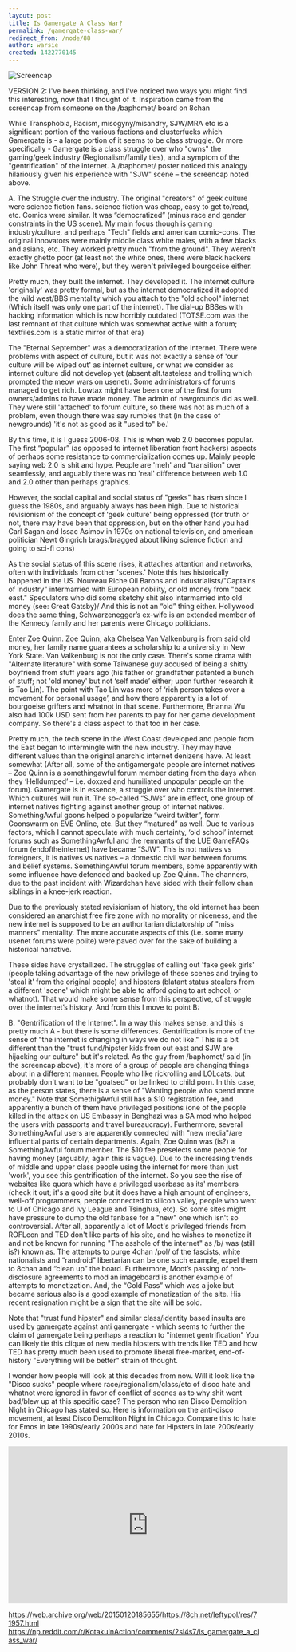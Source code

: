 ```yaml
---
layout: post
title: Is Gamergate A Class War?
permalink: /gamergate-class-war/
redirect_from: /node/88
author: warsie
created: 1422770145
---
```


![Screencap](http://i.imgur.com/2WoXotm.png)

VERSION 2: I've been thinking, and I've noticed two ways you might find this interesting, now that I thought of it. Inspiration came from the screencap from someone on the /baphomet/ board on 8chan

While Transphobia, Racism, misogyny/misandry, SJW/MRA etc is a significant portion of the various factions and clusterfucks which Gamergate is - a large portion of it seems to be class struggle. Or more specifically - Gamergate is a class struggle over who "owns" the gaming/geek industry (Regionalism/family ties), and a symptom of the "gentrification" of the internet. A /baphomet/ poster noticed this analogy hilariously given his experience with "SJW" scene – the screencap noted above.

A. The Struggle over the industry. The original "creators" of geek culture were science fiction fans. science fiction was cheap, easy to get to/read, etc. Comics were similar. It was “democratized” (minus race and gender constraints in the US scene). My main focus though is gaming industry/culture, and perhaps "Tech" fields and american comic-cons. The original innovators were mainly middle class white males, with a few blacks and asians, etc. They worked pretty much "from the ground". They weren't exactly ghetto poor (at least not the white ones, there were black hackers like John Threat who were), but they weren't privileged bourgoeise either.

Pretty much, they built the internet. They developed it. The internet culture 'originally' was pretty formal, but as the internet democratized it adopted the wild west/BBS mentality which you attach to the "old school" internet (Which itself was only one part of the internet). The dial-up BBSes with hacking information which is now horribly outdated (TOTSE.com was the last remnant of that culture which was somewhat active with a forum; textfiles.com is a static mirror of that era)

The "Eternal September" was a democratization of the internet. There were problems with aspect of culture, but it was not exactly a sense of 'our culture will be wiped out' as internet culture, or what we consider as internet culture did not develop yet (absent alt.tasteless and trolling which prompted the meow wars on usenet). Some administrators of forums managed to get rich. Lowtax might have been one of the first forum owners/admins to have made money. The admin of newgrounds did as well. They were still 'attached' to forum culture, so there was not as much of a problem, even though there was say rumbles that (in the case of newgrounds) 'it's not as good as it "used to" be.'

By this time, it is I guess 2006-08. This is when web 2.0 becomes popular. The first “popular” (as opposed to internet liberation front hackers) aspects of perhaps some resistance to commercialization comes up. Mainly people saying web 2.0 is shit and hype. People are 'meh' and "transition" over seamlessly, and arguably there was no 'real' difference between web 1.0 and 2.0 other than perhaps graphics.

However, the social capital and social status of "geeks" has risen since I guess the 1980s, and arguably always has been high. Due to historical revisionism of the concept of 'geek culture' being oppressed (for truth or not, there may have been that oppression, but on the other hand you had Carl Sagan and Issac Asimov in 1970s on national television, and american politician Newt Gingrich brags/bragged about liking science fiction and going to sci-fi cons)

As the social status of this scene rises, it attaches attention and networks, often with individuals from other 'scenes.' Note this has historically happened in the US. Nouveau Riche Oil Barons and Industrialists/"Captains of Industry" intermarried with European nobility, or old money from "back east." Speculators who did some sketchy shit also intermarried into old money (see: Great Gatsby)/ And this is not an “old” thing either. Hollywood does the same thing, Schwarzenegger’s ex-wife is an extended member of the Kennedy family and her parents were Chicago politicians.

Enter Zoe Quinn. Zoe Quinn, aka Chelsea Van Valkenburg is from said old money, her family name guarantees a scholarship to a university in New York State. Van Valkenburg is not the only case. There's some drama with "Alternate literature" with some Taiwanese guy accused of being a shitty boyfriend from stuff years ago (his father or grandfather patented a bunch of stuff; not 'old money' but not ‘self made’ either; upon further research it is Tao Lin). The point with Tao Lin was more of ‘rich person takes over a movement for personal usage’, and how there apparently is a lot of bourgoeise grifters and whatnot in that scene. Furthermore, Brianna Wu also had 100k USD sent from her parents to pay for her game development company. So there's a class aspect to that too in her case.

Pretty much, the tech scene in the West Coast developed and people from the East began to intermingle with the new industry. They may have different values than the original anarchic internet denizens have. At least somewhat (After all, some of the antigamergate people are internet natives – Zoe Quinn is a somethingawful forum member dating from the days when they ‘Helldumped’ – i.e. doxxed and humiliated unpopular people on the forum). Gamergate is in essence, a struggle over who controls the internet. Which cultures will run it. The so-called “SJWs” are in effect, one group of internet natives fighting against another group of internet natives. SomethingAwful goons helped o popularize “weird twitter”, form Goonswarm on EVE Online, etc. But they “matured” as well. Due to various factors, which I cannot speculate with much certainty, ‘old school’ internet forums such as SomethingAwful and the remnants of the LUE GameFAQs forum (endoftheinternet) have became “SJW”. This is not natives vs foreigners, it is natives vs natives – a domestic civil war between forums and belief systems. SomethingAwful forum members, some apparently with some influence have defended and backed up Zoe Quinn. The channers, due to the past incident with Wizardchan have sided with their fellow chan siblings in a knee-jerk reaction.

Due to the previously stated revisionism of history, the old internet has been considered an anarchist free fire zone with no morality or niceness, and the new internet is supposed to be an authoritarian dictatorship of "miss manners" mentality. The more accurate aspects of this (i.e. some many usenet forums were polite) were paved over for the sake of building a historical narrative.

These sides have crystallized. The struggles of calling out 'fake geek girls' (people taking advantage of the new privilege of these scenes and trying to 'steal it' from the original people) and hipsters (blatant status stealers from a different 'scene' which might be able to afford going to art school, or whatnot). That would make some sense from this perspective, of struggle over the internet’s history. And from this I move to point B:

B. "Gentrification of the Internet". In a way this makes sense, and this is pretty much A - but there is some differences. Gentrification is more of the sense of "the internet is changing in ways we do not like." This is a bit different than the "trust fund/hipster kids from out east and SJW are hijacking our culture" but it's related. As the guy from /baphomet/ said (in the screencap above), it's more of a group of people are changing things about in a different manner. People who like rickrolling and LOLcats, but probably don't want to be "goatsed" or be linked to child porn. In this case, as the person states, there is a sense of "Wanting people who spend more money." Note that SomethigAwful still has a $10 registration fee, and apparently a bunch of them have privileged positions (one of the people killed in the attack on US Embassy in Benghazi was a SA mod who helped the users with passports and travel bureaucracy). Furthermore, several SomethingAwful users are apparently connected with "new media"/are influential parts of certain departments. Again, Zoe Quinn was (is?) a SomethingAwful forum member. The $10 fee preselects some people for having money (arguably; again this is vague).
Due to the increasing trends of middle and upper class people using the internet for more than just 'work', you see this gentrification of the internet. So you see the rise of websites like quora which have a privileged userbase as its' members (check it out; it's a good site but it does have a high amount of engineers, well-off programmers, people connected to silicon valley, people who went to U of Chicago and Ivy League and Tsinghua, etc). So some sites might have pressure to dump the old fanbase for a "new" one which isn't so controversial. After all, apparently a lot of Moot's privileged friends from ROFLcon and TED don't like parts of his site, and he wishes to monetize it and not be known for running "The asshole of the internet" as /b/ was (still is?) known as. The attempts to purge 4chan /pol/ of the fascists, white nationalists and “randroid” libertarian can be one such example, expel them to 8chan and “clean up” the board. Furthermore, Moot’s passing of non-disclosure agreements to mod an imageboard is another example of attempts to monetization. And, the “Gold Pass” which was a joke but became serious also is a good example of monetization of the site. His recent resignation might be a sign that the site will be sold.

Note that "trust fund hipster" and similar class/identity based insults are used by gamergate against anti gamergate - which seems to further the claim of gamergate being perhaps a reaction to "internet gentrification" You can likely tie this clique of new media hipsters with trends like TED and how TED has pretty much been used to promote liberal free-market, end-of-history "Everything will be better" strain of thought.

I wonder how people will look at this decades from now. Will it look like the "Disco sucks" people where race/regionalism/class/etc of disco hate and whatnot were ignored in favor of conflict of scenes as to why shit went bad/blew up at this specific case? The person who ran Disco Demolition Night in Chicago has stated so. Here is information on the anti-disco movement, at least Disco Demoliton Night in Chicago. Compare this to hate for Emos in late 1990s/early 2000s and hate for Hipsters in late 200s/early 2010s.

<iframe width="560" height="315" src="http://www.youtube.com/embed/I1CP1751wJA" frameborder="0"> </iframe>

https://web.archive.org/web/20150120185655/https://8ch.net/leftypol/res/71957.html
https://np.reddit.com/r/KotakuInAction/comments/2sl4s7/is_gamergate_a_class_war/
